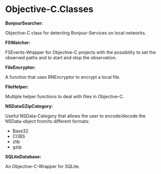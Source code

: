 Objective-C.Classes
===================

**BonjourSearcher:** 

Objective-C class for detecting Bonjour-Services on local networks.

**FSWatcher:**

FSEvents-Wrapper for Objective-C projects with the possibility to set the observed paths 
and to start and stop the observation.

**FileEncryptor:**

A function that uses RNEncryptor to encrypt a local file.

**FileHelper:**

Multiple helper functions to deal with files in Objective-C.

**NSDataGZipCategory:**

Useful NSData-Category that allows the user to encode/decode the NSData-object from/to different formats:

- Base32
- COBS
- zlib
- gzip

**SQLiteDatabase:**

An Objective-C-Wrapper for SQLite.
